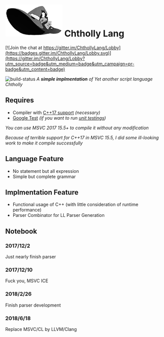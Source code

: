 # ![Chtholly Lang Logo](doc/logo/logo180.png) Chtholly Lang

[![Join the chat at https://gitter.im/ChthollyLang/Lobby](https://badges.gitter.im/ChthollyLang/Lobby.svg)](https://gitter.im/ChthollyLang/Lobby?utm_source=badge&utm_medium=badge&utm_campaign=pr-badge&utm_content=badge)

![build-status](https://travis-ci.org/PragmaTwice/ChthollyLang.svg?branch=master)
*A **simple implmentation** of Yet another script language Chtholly*

## Requires
* Compiler with [C++17 support](http://en.cppreference.com/w/cpp/compiler_support) *(necessary)*
* [Google Test](https://github.com/google/googletest) *(if you want to run [unit testings](https://github.com/PragmaTwice/ChthollyLang/tree/master/test))*

*You can use MSVC 2017 15.5+ to compile it without any modification*

*Because of terrible support for C++17 in MSVC 15.5, I did some ill-looking work to make it compile successfully*

## Language Feature
* No statement but all expression
* Simple but complete grammar

## Implmentation Feature
* Functional usage of C++ (with little consideration of runtime performance)
* Parser Combinator for LL Parser Generation

## Notebook

### 2017/12/2
Just nearly finish parser

### 2017/12/10
Fuck you, MSVC ICE

### 2018/2/26
Finish parser development

### 2018/6/18
Replace MSVC/CL by LLVM/Clang